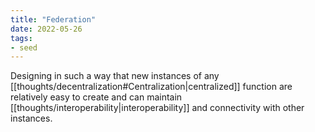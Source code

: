 ```yaml
---
title: "Federation"
date: 2022-05-26
tags:
- seed
---
```


Designing in such a way that new instances of any [[thoughts/decentralization#Centralization|centralized]] function are relatively easy to create and can maintain [[thoughts/interoperability|interoperability]] and connectivity with other instances.

